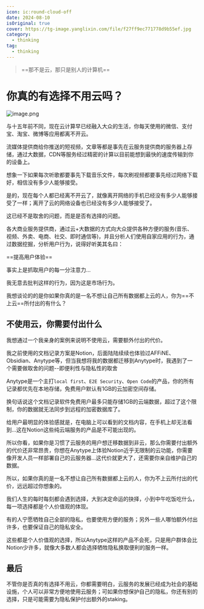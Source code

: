 ```yaml
---
icon: ic:round-cloud-off
date: 2024-08-10
isOriginal: true
cover: https://tg-image.yanglixin.com/file/f27ff9ec771778d9b55ef.jpg
category:
  - thinking
tag:
  - thinking
---
```



> ==那不是云，那只是别人的计算机==

<!-- more -->

# 你真的有选择不用云吗？

![image.png](https://tg-image.yanglixin.com/file/61e3e490a3f995c9658b4.png)

与十五年前不同，现在云计算早已经融入大众的生活，你每天使用的微信、支付宝、淘宝、微博等应用都离不开云。

流媒体提供商给你推送的短视频，文章等都是事先在云服务提供商的服务器上存储，通过大数据，CDN等服务经过精密的计算以目前能想到最快的速度传输到你的设备上。

想象一下如果每次听歌都要事先下载音乐文件，每次刷视频都要事先经过网络下载好，相信没有多少人能够接受。

是的，现在每个人都已经离不开云了，就像离开网络的手机已经没有多少人能够接受了一样；离开了云的网络设备也已经没有多少人能够接受了。

这已经不是取舍的问题，而是是否有选择的问题。

各大商业服务提供商，通过云+大数据的方式向大众提供各种方便的服务(音乐、视频、外卖、电商、社交、即时通信等)，并且分析人们使用自家应用的行为，通过数据挖掘，分析用户行为，说得好听美其名曰：

==提高用户体验==

事实上是抓取用户的每一分注意力...

我无意去批判这样的行为，因为这是市场行为。

我想谈论的的是你如果你真的是一名不想让自己所有数据都上云的人，你为==不上云==所付出的有什么？

## 不使用云，你需要付出什么

我想通过一个我亲身的案例来说明不使用云，需要额外付出的代价。

我之前使用的文档记录方案是Notion，后面陆陆续续也体验过AFFiNE、Obsidian、Anytype等，但当我想将我的数据都迁移到Anytype时，我遇到了一个需要做取舍的问题--即便利性与隐私性的取舍

Anytype是一个主打`local first`、`E2E Security`、`Open Code`的产品，你的所有记录都优先在本地存储，免费用户默认有1GB的云加密空间存储。

换句话说这个文档记录软件免费用户最多只能存储1GB的云端数据，超过了这个限制，你的数据就无法同步到远程的加密数据库了。

给用户最明显的体验感就是，在电脑上可以看到的文档内容，在手机上却无法看到...这在Notion这些纯云端服务的产品是不可能出现的。

所以你看，如果你是习惯了云服务的用户想迁移数据到非云，那么你需要付出额外的代价还非常昂贵，你想在Anytype上体验Notion近乎无限制的云功能，你需要像开发人员一样部署自己的云服务器...这代价就更大了，还需要你亲自维护自己的数据。

所以，如果你真的是一名不想让自己所有数据都上云的人，你为不上云所付出的代价，远远超过你想象的。

我们人生的每时每刻都会遇到选择，大到决定命运的抉择，小到中午吃饭吃什么，每一项选择都是个人价值观的体现。

有的人宁愿牺牲自己全部的隐私，也要使用方便的服务；另外一些人哪怕额外付出许多，也要保证自己的隐私安全。

这些都是个人价值观的选择，所以Anytype这样的产品不会死，只是用户群体会比Notion少许多，就像大多数人都会选择牺牲隐私换取便利的服务一样。

## 最后

不管你是否真的有选择不用云，你都需要明白，云服务的发展已经成为社会的基础设施，个人可以非常方便地使用云服务；可如果你想保护自己的隐私，你还有别的选择，只是可能需要为隐私保护付出额外的staking。
